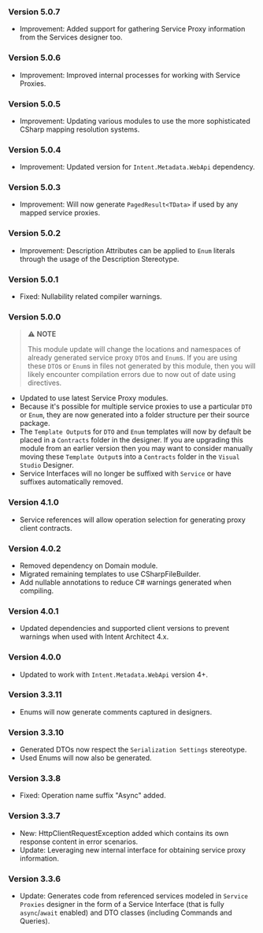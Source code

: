 ﻿### Version 5.0.7

- Improvement: Added support for gathering Service Proxy information from the Services designer too.

### Version 5.0.6

- Improvement: Improved internal processes for working with Service Proxies.

### Version 5.0.5

- Improvement: Updating various modules to use the more sophisticated CSharp mapping resolution systems.

### Version 5.0.4

- Improvement: Updated version for `Intent.Metadata.WebApi` dependency.

### Version 5.0.3

- Improvement: Will now generate `PagedResult<TData>` if used by any mapped service proxies.

### Version 5.0.2

- Improvement: Description Attributes can be applied to `Enum` literals through the usage of the Description Stereotype.

### Version 5.0.1

- Fixed: Nullability related compiler warnings.

### Version 5.0.0

> ⚠️ **NOTE**
>
> This module update will change the locations and namespaces of already generated service proxy `DTO`s and `Enum`s. If you are using these `DTO`s or `Enum`s in files not generated by this module, then you will likely encounter compilation errors due to now out of date using directives.

- Updated to use latest Service Proxy modules.
- Because it's possible for multiple service proxies to use a particular `DTO` or `Enum`, they are now generated into a folder structure per their source package.
- The `Template Output`s for `DTO` and `Enum` templates will now by default be placed in a `Contracts` folder in the designer. If you are upgrading this module from an earlier version then you may want to consider manually moving these `Template Output`s into a `Contracts` folder in the `Visual Studio` Designer.
- Service Interfaces will no longer be suffixed with `Service` or have suffixes automatically removed.


### Version 4.1.0

- Service references will allow operation selection for generating proxy client contracts.

### Version 4.0.2

- Removed dependency on Domain module.
- Migrated remaining templates to use CSharpFileBuilder.
- Add nullable annotations to reduce C# warnings generated when compiling.

### Version 4.0.1

- Updated dependencies and supported client versions to prevent warnings when used with Intent Architect 4.x.

### Version 4.0.0

- Updated to work with `Intent.Metadata.WebApi` version 4+.

### Version 3.3.11

- Enums will now generate comments captured in designers.

### Version 3.3.10

- Generated DTOs now respect the `Serialization Settings` stereotype.
- Used Enums will now also be generated.

### Version 3.3.8

- Fixed: Operation name suffix "Async" added.

### Version 3.3.7

- New: HttpClientRequestException added which contains its own response content in error scenarios.
- Update: Leveraging new internal interface for obtaining service proxy information.

### Version 3.3.6

- Update: Generates code from referenced services modeled in `Service Proxies` designer in the form of a Service Interface (that is fully `async`/`await` enabled) and DTO classes (including Commands and Queries).